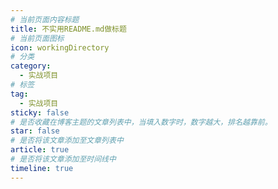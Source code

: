```yaml
---
# 当前页面内容标题
title: 不实用README.md做标题
# 当前页面图标
icon: workingDirectory
# 分类
category:
  - 实战项目
# 标签
tag:
  - 实战项目
sticky: false
# 是否收藏在博客主题的文章列表中，当填入数字时，数字越大，排名越靠前。
star: false
# 是否将该文章添加至文章列表中
article: true
# 是否将该文章添加至时间线中
timeline: true
---
```



